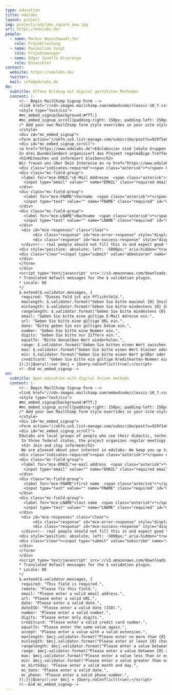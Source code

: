 ```yaml
---
type: education
title: edulabs
layout: project
img: projects/edulabs_square_new.jpg
url: https://edulabs.de/
people:
  - name: Markus Neusch&auml;fer
    role: Projektleitung
  - name: Maximilian Voigt
    role: Projektmanager
  - name: Edgar Zanella Alvarenga
    role: Entwickler
contact:
  website: https://edulabs.de/
  twitter:
  mail: info@edulabs.de
de:
  subtitle: Offene Bildung mit digital gestützten Methoden
  content: |-
      <!-- Begin MailChimp Signup Form -->
      <link href="//cdn-images.mailchimp.com/embedcode/classic-10_7.css" rel="stylesheet" type="text/css">
      <style type="text/css">
      #mc_embed_signup{background:#fff;}
      #mc_embed_signup_scroll{padding-right: 150px; padding-left: 150px; text-align: justify;}
      /* Add your own MailChimp form style overrides in your site stylesheet or in this style block. We recommend moving this block and the preceding CSS link to the HEAD of your HTML file. */
      </style>
      <div id="mc_embed_signup">
      <form action="//okfn.us5.list-manage.com/subscribe/post?u=929f1e07936386d34833e20d1&amp;id=9ceae2ed43" method="post" id="mc-embedded-subscribe-form" name="mc-embedded-subscribe-form" class="validate" target="_blank" novalidate>
      <div id="mc_embed_signup_scroll">
      <a href="https://www.edulabs.de">Edulabs</a> sind lokale Gruppen aus Menschen, die ihre didaktischen, technischen und gestalterischen Fähigkeiten einsetzen, um zusammen nachnutzbare Bildungsmaterialien zu entwickeln. Ein Schwerpunkt liegt dabei auf dem neuen und nachhaltigen Einsatz digital gestützer Methoden.<br><br>
      In drei Bundesländern organisiert das Projekt regelmäßige Treffen von interdisziplinären Teams, in denen innovative Unterrichtsreihen und Methoden entwickelt werden. Die Lab-Projekte werden didaktisch und technisch begleitet, sowie bei der Vernetzung mit Bildungsträgern unterstützt.
      <h2>Mitmachen und informiert bleiben</h2>
      Wir freuen uns über Dein Interesse an <a href="https://www.edulabs.de">edulabs</a> : Über unseren Newsletter informieren wir regelmäßig über aktuelle Entwicklungen und Lab-Events. Hier erfährst Du auch von unseren Planungstreffen, an denen Du aktiv teilnehmen und das Projekt mitgestalten kannst.
      <div class="indicates-required"><span class="asterisk">*</span> Pflichtfelder</div>
      <div class="mc-field-group">
       <label for="mce-EMAIL">E-Mail Addresse  <span class="asterisk">*</span></label>
        <input type="email" value="" name="EMAIL" class="required email" id="mce-EMAIL">
      </div>
      <div class="mc-field-group">
        <label for="mce-FNAME">Vorname  <span class="asterisk">*</span></label>
        <input type="text" value="" name="FNAME" class="required" id="mce-FNAME">
      </div>
      <div class="mc-field-group">
        <label for="mce-LNAME">Nachname  <span class="asterisk">*</span></label>
        <input type="text" value="" name="LNAME" class="required" id="mce-LNAME">
      </div>
       <div id="mce-responses" class="clear">
            <div class="response" id="mce-error-response" style="display:none"></div>
            <div class="response" id="mce-success-response" style="display:none"></div>
       </div><!-- real people should not fill this in and expect good things - do not remove this or risk form bot signups-->
      <div style="position: absolute; left: -5000px;" aria-hidden="true"><input type="text" name="b_929f1e07936386d34833e20d1_9ceae2ed43" tabindex="-1" value=""></div>
      <div class="clear"><input type="submit" value="abbonieren" name="subscribe" id="mc-embedded-subscribe" class="button"></div>
      </div>
      </form>
      </div>
      <script type='text/javascript' src='//s3.amazonaws.com/downloads.mailchimp.com/js/mc-validate.js'></script><script type='text/javascript'>(function($) {window.fnames = new Array(); window.ftypes = new Array();fnames[0]='EMAIL';ftypes[0]='email';fnames[1]='FNAME';ftypes[1]='text';fnames[2]='LNAME';ftypes[2]='text'; /*
      * Translated default messages for the $ validation plugin.
      * Locale: DE
      */
      $.extend($.validator.messages, {
       required: "Dieses Feld ist ein Pflichtfeld.",
       maxlength: $.validator.format("Geben Sie bitte maximal {0} Zeichen ein."),
       minlength: $.validator.format("Geben Sie bitte mindestens {0} Zeichen ein."),
       rangelength: $.validator.format("Geben Sie bitte mindestens {0} und maximal {1} Zeichen ein."),
       email: "Geben Sie bitte eine gültige E-Mail Adresse ein.",
       url: "Geben Sie bitte eine gültige URL ein.",
       date: "Bitte geben Sie ein gültiges Datum ein.",
       number: "Geben Sie bitte eine Nummer ein.",
       digits: "Geben Sie bitte nur Ziffern ein.",
       equalTo: "Bitte denselben Wert wiederholen.",
       range: $.validator.format("Geben Sie bitten einen Wert zwischen {0} und {1}."),
       max: $.validator.format("Geben Sie bitte einen Wert kleiner oder gleich {0} ein."),
       min: $.validator.format("Geben Sie bitte einen Wert größer oder gleich {0} ein."),
       creditcard: "Geben Sie bitte ein gültige Kreditkarten-Nummer ein."
      });}(jQuery));var $mcj = jQuery.noConflict(true);</script>
      <!--End mc_embed_signup-->
en:
  subtitle: Open education with digital driven methods
  content: |-
      <!-- Begin MailChimp Signup Form -->
      <link href="//cdn-images.mailchimp.com/embedcode/classic-10_7.css" rel="stylesheet" type="text/css">
      <style type="text/css">
      #mc_embed_signup{background:#fff;}
      #mc_embed_signup_scroll{padding-right: 150px; padding-left: 150px; text-align: justify;}
      /* Add your own MailChimp form style overrides in your site stylesheet or in this style block. We recommend moving this block and the preceding CSS link to the HEAD of your HTML file. */
      </style>
      <div id="mc_embed_signup">
      <form action="//okfn.us5.list-manage.com/subscribe/post?u=929f1e07936386d34833e20d1&amp;id=9ceae2ed43" method="post" id="mc-embedded-subscribe-form" name="mc-embedded-subscribe-form" class="validate" target="_blank" novalidate>
      <div id="mc_embed_signup_scroll">
      Edulabs are local groups of people who use their didactic, technical and creative skills to develop jointly useable educational materials. One focus is on the new and sustainable use of digital-based methods. <br> <br>
       In three federal states, the project organizes regular meetings of interdisciplinary teams, in which innovative series of teaching and methods are developed. The Lab projects are accompanied by didactical and technical support, as well as networking with educational institutions.
       <h2> Join and stay informed</h2>
       We are pleased about your interest in edulabs: We keep you up to date on our latest developments and lab events. You will also find out information about our planning meetings, where you can participate actively and help shape the project.
      <div class="indicates-required"><span class="asterisk">*</span> needed</div>
      <div class="mc-field-group">
       <label for="mce-EMAIL">e-mail address  <span class="asterisk">*</span></label>
        <input type="email" value="" name="EMAIL" class="required email" id="mce-EMAIL">
      </div>
      <div class="mc-field-group">
        <label for="mce-FNAME">first name  <span class="asterisk">*</span></label>
        <input type="text" value="" name="FNAME" class="required" id="mce-FNAME">
      </div>
      <div class="mc-field-group">
        <label for="mce-LNAME">last name  <span class="asterisk">*</span></label>
        <input type="text" value="" name="LNAME" class="required" id="mce-LNAME">
      </div>
       <div id="mce-responses" class="clear">
            <div class="response" id="mce-error-response" style="display:none"></div>
            <div class="response" id="mce-success-response" style="display:none"></div>
       </div><!-- real people should not fill this in and expect good things - do not remove this or risk form bot signups-->
      <div style="position: absolute; left: -5000px;" aria-hidden="true"><input type="text" name="b_929f1e07936386d34833e20d1_9ceae2ed43" tabindex="-1" value=""></div>
      <div class="clear"><input type="submit" value="Subscribe" name="subscribe" id="mc-embedded-subscribe" class="button"></div>
      </div>
      </form>
      </div>
      <script type='text/javascript' src='//s3.amazonaws.com/downloads.mailchimp.com/js/mc-validate.js'></script><script type='text/javascript'>(function($) {window.fnames = new Array(); window.ftypes = new Array();fnames[0]='EMAIL';ftypes[0]='email';fnames[1]='FNAME';ftypes[1]='text';fnames[2]='LNAME';ftypes[2]='text'; /*
      * Translated default messages for the $ validation plugin.
      * Locale: DE
      */
      $.extend($.validator.messages, {
       required: "This field is required.",
       remote: "Please fix this field.",
       email: "Please enter a valid email address.",
       url: "Please enter a valid URL.",
       date: "Please enter a valid date.",
       dateISO: "Please enter a valid date (ISO).",
       number: "Please enter a valid number.",
       digits: "Please enter only digits.",
       creditcard: "Please enter a valid credit card number.",
       equalTo: "Please enter the same value again.",
       accept: "Please enter a value with a valid extension.",
       maxlength: $mcj.validator.format("Please enter no more than {0} characters."),
       minlength: $mcj.validator.format("Please enter at least {0} characters."),
       rangelength: $mcj.validator.format("Please enter a value between {0} and {1} characters long."),
       range: $mcj.validator.format("Please enter a value between {0} and {1}."),
       max: $mcj.validator.format("Please enter a value less than or equal to {0}."),
       min: $mcj.validator.format("Please enter a value greater than or equal to {0}."),
       mc_birthday: "Please enter a valid month and day.",
       mc_date: "Please enter a valid date.",
       mc_phone: "Please enter a valid phone number.",
      });}(jQuery));var $mcj = jQuery.noConflict(true);</script>
      <!--End mc_embed_signup-->
---
```

